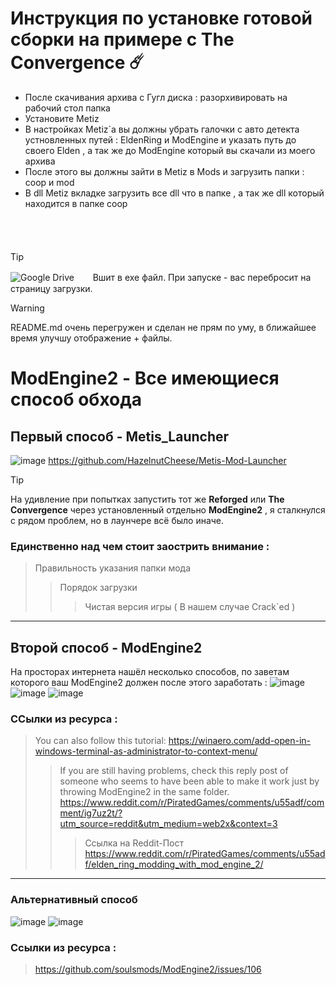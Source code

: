 # Инструкция по установке готовой сборки на примере с **The Convergence** ☄️
- После скачивания архива с Гугл диска : разорхивировать на рабочий стол папка
- Установите Metiz
- В настройках Metiz`a вы должны убрать галочки с авто детекта устновленных путей : EldenRing и ModEngine и указать путь до своего Elden , а так же до ModEngine который вы скачали из моего архива
- После этого вы должны зайти в Metiz в Mods и загрузить папки : coop и mod
- В dll Metiz вкладке загрузить все dll что в папке , а так же dll который находится в папке coop

ㅤㅤㅤㅤㅤㅤㅤㅤㅤㅤㅤㅤㅤㅤㅤㅤㅤㅤㅤㅤㅤㅤㅤㅤㅤㅤㅤㅤㅤㅤㅤㅤㅤㅤㅤㅤㅤㅤㅤㅤㅤㅤㅤㅤㅤㅤㅤㅤㅤㅤㅤㅤ
> [!TIP]
>![Google Drive](https://img.shields.io/badge/Google%20Drive-4285F4?style=for-the-badge&logo=googledrive&logoColor=white)ㅤㅤ
>Вшит в exe файл. При запуске - вас перебросит на страницу загрузки.


> [!WARNING]
> README.md очень перегружен и сделан не прям по уму, в ближайшее время улучшу отображение + файлы.

# ModEngine2 - Все имеющиеся способ обхода
## Первый способ - Metis_Launcher
![image](https://github.com/user-attachments/assets/d6ea49d0-dcfb-41da-a305-bc6e3761fc4e)
https://github.com/HazelnutCheese/Metis-Mod-Launcher

> [!TIP]
> На удивление при попытках запустить тот же **Reforged** или **The Convergence** через установленный отдельно **ModEngine2** , я сталкнулся с рядом проблем, но в лаунчере всё было иначе.

### Единственно над чем стоит заострить внимание :
> Правильность указания папки мода
>> Порядок загрузки
>>> Чистая версия игры ( В нашем случае Crack`ed )
---
## Второй способ - ModEngine2

На просторах интернета нашёл несколько способов, по заветам которого ваш ModEngine2 должен после этого заработать :
![image](https://github.com/user-attachments/assets/6c67365a-9cb1-4cf4-94c9-a1a73bb9d39d)
![image](https://github.com/user-attachments/assets/bd8c1d94-e925-4f72-850d-8b73559a1e04)
![image](https://github.com/user-attachments/assets/11a7c553-e283-43f7-80fa-9d015b82d79a)
### ССылки из ресурса :
> You can also follow this tutorial: https://winaero.com/add-open-in-windows-terminal-as-administrator-to-context-menu/
>> If you are still having problems, check this reply post of someone who seems to have been able to make it work just by throwing ModEngine2 in the same folder. https://www.reddit.com/r/PiratedGames/comments/u55adf/comment/ig7uz2t/?utm_source=reddit&utm_medium=web2x&context=3
>>> Ссылка на Reddit-Пост https://www.reddit.com/r/PiratedGames/comments/u55adf/elden_ring_modding_with_mod_engine_2/
---
### Альтернативный способ 

![image](https://github.com/user-attachments/assets/60891ff1-df82-4816-812c-b90c14b3dac8)
![image](https://github.com/user-attachments/assets/d7075ec0-801f-4b9d-a1f6-44d509ae89b8)

### Ссылки из ресурса :
> https://github.com/soulsmods/ModEngine2/issues/106



